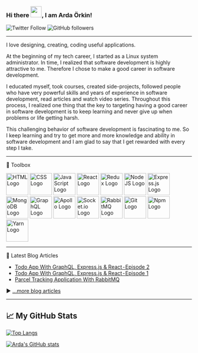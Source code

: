 ### Hi there <img src="https://raw.githubusercontent.com/MartinHeinz/MartinHeinz/master/wave.gif" width="30px">, I am Arda Örkin!

![Twitter Follow](https://img.shields.io/twitter/follow/ardaorkin?style=social) ![GitHub followers](https://img.shields.io/github/followers/ardaorkin?style=social)

---

I love designing, creating, coding useful applications.

At the beginning of my tech career, I started as a Linux system administrator. In time, I realized that software development is highly attractive to me. Therefore I chose to make a good career in software development. 

I educated myself, took courses, created side-projects, followed people who have very powerful skills and years of experience in software development, read articles and watch video series. Throughout this process, I realized one thing that the key to targeting having a good career in software development is to keep learning and never give up when problems or life getting harsh. 

This challenging behavior of software development is fascinating to me. So I keep learning and try to get more and more knowledge and ability in software development and I am glad to say that I get rewarded with every step I take.

---

🧰 Toolbox

<img src="https://cdn.worldvectorlogo.com/logos/html5-1.svg" alt="HTML Logo" width="60" height="60"/> <img src="https://cdn.worldvectorlogo.com/logos/css3.svg" alt="CSS Logo" width="60" height="60"/> <img src="https://cdn.worldvectorlogo.com/logos/logo-javascript.svg" alt="JavaScript Logo" width="60" height="60"/> <img src="https://cdn.worldvectorlogo.com/logos/react-2.svg" alt="React Logo" width="60" height="60"/> <img src="https://cdn.worldvectorlogo.com/logos/redux.svg" alt="Redux Logo" width="60" height="60"/> <img src="https://cdn.worldvectorlogo.com/logos/nodejs-1.svg" alt="NodeJS Logo" width="60" height="60"/> <img src="https://cdn.worldvectorlogo.com/logos/express-109.svg" alt="Express.js Logo" width="60" height="60"/> <img src="https://cdn.worldvectorlogo.com/logos/mongodb.svg" alt="MongoDB Logo" width="60" height="60"/> <img src="https://cdn.worldvectorlogo.com/logos/graphql.svg" alt="GraphQL Logo" width="60" height="60"/> <img src="https://cdn.worldvectorlogo.com/logos/apollo-graphql-1.svg" alt="Apollo Logo" width="60" height="60"/> <img src="https://cdn.worldvectorlogo.com/logos/socket-io.svg" alt="Socket.io Logo" width="60" height="60"/> <img src="https://cdn.worldvectorlogo.com/logos/rabbitmq.svg" alt="RabbitMQ Logo" width="60" height="60"/> <img src="https://cdn.worldvectorlogo.com/logos/git.svg" alt="Git Logo" width="60" height="60"/> <img src="https://cdn.worldvectorlogo.com/logos/npm.svg" alt="Npm Logo" width="60" height="60"/> <img src="https://cdn.worldvectorlogo.com/logos/yarn.svg" alt="Yarn Logo" width="60" height="60"/>



---

📘 Latest Blog Articles

<!-- BLOG-POST-LIST:START -->
- [Todo App With GraphQL, Express.js & React - Episode 2](https://ardaorkin.hashnode.dev/todo-app-with-graphql-expressjs-and-react-episode-2)
- [Todo App With GraphQL, Express.js & React - Episode 1](https://ardaorkin.hashnode.dev/todo-app-with-graphql-expressjs-and-react-episode-1)
- [Parcel Tracking Application With RabbitMQ](https://ardaorkin.hashnode.dev/parcel-tracking-application-with-rabbitmq)
<!-- BLOG-POST-LIST:END -->

▶ [...more blog articles](https://ardaorkin.hashnode.dev)

---

## &#x1f4c8; My GitHub Stats

[![Top Langs](https://github-readme-stats.vercel.app/api/top-langs/?username=ardaorkin&hide=java,html,css&theme=dark)](https://github.com/anuraghazra/github-readme-stats)

[![Arda's GitHub stats](https://github-readme-stats.vercel.app/api?username=ardaorkin&theme=dark)](https://github.com/anuraghazra/github-readme-stats)
